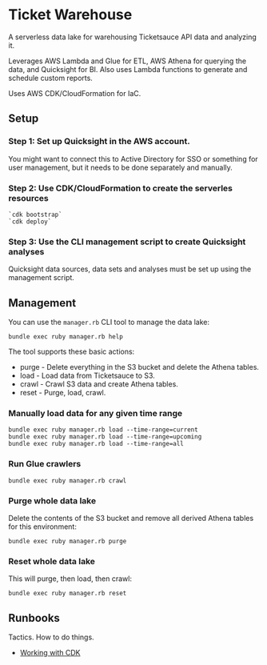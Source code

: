 # Ticket Warehouse

A serverless data lake for warehousing Ticketsauce API data and analyzing it.

Leverages AWS Lambda and Glue for ETL, AWS Athena for querying the data, and Quicksight for BI.  Also uses Lambda functions to generate and schedule custom reports.

Uses AWS CDK/CloudFormation for IaC.

## Setup

### Step 1: Set up Quicksight in the AWS account.

You might want to connect this to Active Directory for SSO or something for user management, but it needs to be done separately and manually.

### Step 2: Use CDK/CloudFormation to create the serverles resources

    `cdk bootstrap`
    `cdk deploy`


### Step 3: Use the CLI management script to create Quicksight analyses

Quicksight data sources, data sets and analyses must be set up using the management script.

## Management

You can use the `manager.rb` CLI tool to manage the data lake:

    bundle exec ruby manager.rb help

The tool supports these basic actions:

* purge - Delete everything in the S3 bucket and delete the Athena tables.
* load - Load data from Ticketsauce to S3.
* crawl - Crawl S3 data and create Athena tables.
* reset - Purge, load, crawl.

### Manually load data for any given time range

    bundle exec ruby manager.rb load --time-range=current
    bundle exec ruby manager.rb load --time-range=upcoming
    bundle exec ruby manager.rb load --time-range=all

### Run Glue crawlers

    bundle exec ruby manager.rb crawl

### Purge whole data lake

Delete the contents of the S3 bucket and remove all derived Athena tables for this environment:

    bundle exec ruby manager.rb purge

### Reset whole data lake

This will purge, then load, then crawl:

    bundle exec ruby manager.rb reset

## Runbooks

Tactics.  How to do things.

- [Working with CDK](documentation/runbooks/ticket_warehouse_working_with_cdk.md)
